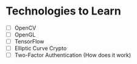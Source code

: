 # Technologies to Learn

- [ ] OpenCV
- [ ] OpenGL
- [ ] TensorFlow
- [ ] Elliptic Curve Crypto
- [ ] Two-Factor Authentication (How does it work)
